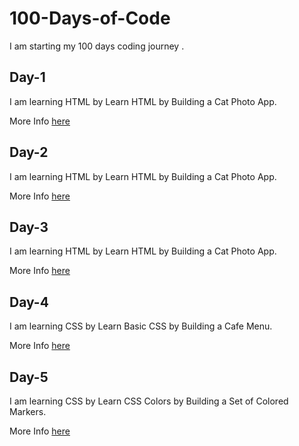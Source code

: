 # 100-Days-of-Code
I am  starting  my 100 days  coding journey .

## Day-1
I am learning HTML by Learn HTML by Building a Cat Photo App.

More Info [here](./Day-1/Day-1.md)

## Day-2
I am learning HTML by Learn HTML by Building a Cat Photo App.  

 
More Info [here](./Day-2/Day-2.md)

## Day-3
I am learning HTML by Learn HTML by Building a Cat Photo App.  

 
More Info [here](./Day-3/Day-3.md)

## Day-4
I am learning CSS by Learn Basic CSS by Building a Cafe Menu.

 
More Info [here](./Day-4/Day-4.md)

## Day-5
I am learning CSS by Learn CSS Colors by Building a Set of Colored Markers.

 
More Info [here](./Day-5/Day-5.md)

